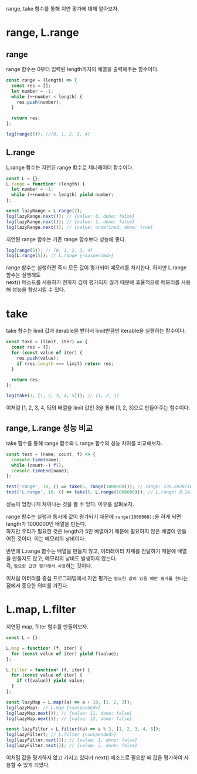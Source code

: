 range, take 함수를 통해 지연 평가에 대해 알아보자.
# range, L.range
## range
range 함수는 0부터 입력된 length까지의 배열을 출력해주는 함수이다.
```javascript
const range = (length) => {
  const res = [];
  let number = -1;
  while (++number < length) {
    res.push(number);
  }

  return res;
};

log(range(5)); //[0, 1, 2, 3, 4]
```
## L.range
L.range 함수는 지연된 range 함수로 제너레이터 함수이다.
```javascript
const L = {};
L.range = function* (length) {
  let number = -1;
  while (++number < length) yield number;
};

const lazyRange = L.range(2);
log(lazyRange.next()); // {value: 0, done: false}
log(lazyRange.next()); // {value: 1, done: false}
log(lazyRange.next()); // {value: undefined, done: true}
```
지연된 range 함수는 기존 range 함수보다 성능에 좋다. 
```javascript
log(range(5)); // [0, 1, 2, 3, 4]
log(L.range(5)); // L.range {<suspended>}
```
range 함수는 실행하면 즉시 모든 값이 평가되어 메모리를 차지한다. 하지만 L.range 함수는 실행해도<br>
next() 메소드를 사용하기 전까지 값이 평가되지 않기 때문에 효율적으로 메모리를 사용해 성능을 향상시킬 수 있다.

# take
take 함수는 limit 값과 iterable을 받아서 limit만큼만 iterable을 실행하는 함수이다.
```javascript
const take = (limit, iter) => {
  const res = [];
  for (const value of iter) {
    res.push(value);
    if (res.length === limit) return res;
  }

  return res;
};

log(take(3, [1, 2, 3, 4, 5])); // [1, 2, 3]
```
이처럼 [1, 2, 3, 4, 5]의 배열을 limit 값인 3을 통해 [1, 2, 3]으로 만들어주는 함수이다.

## range, L.range 성능 비교
take 함수를 통해 range 함수와 L.range 함수의 성능 차이를 비교해보자.
```javascript
const test = (name, count, f) => {
  console.time(name);
  while (count--) f();
  console.timeEnd(name);
};

test('range', 10, () => take(5, range(1000000))); // range: 236.69287109375 ms
test('L.range', 10, () => take(5, L.range(1000000))); // L.range: 0.141845703125 ms
```
성능이 엄청나게 차이나는 것을 볼 수 있다. 이유를 살펴보자.

range 함수는 실행과 동시에 값이 평가되기 때문에 `range(1000000);`을 하게 되면 length가 1000000인 배열을 만든다.<br>
하지만 우리가 필요한 것은 length가 5인 배열이기 때문에 필요하지 않은 배열이 만들어진 것이다. 이는 메모리의 낭비이다.

반면에 L.range 함수는 배열을 만들지 않고, 이터레이터 자체를 전달하기 때문에 배열을 만들지도 않고, 메모리의 낭비도 발생하지 않는다.<br>
즉, `필요한 값만 평가해서 사용`하는 것이다.

이처럼 이터러블 중심 프로그래밍에서 지연 평가는 `필요한 값이 있을 때만 평가를 한다`는 점에서 중요한 의미를 가진다.

# L.map, L.filter
지연된 map, filter 함수를 만들어보자.
```javascript
const L = {};

L.map = function* (f, iter) {
  for (const value of iter) yield f(value);
};

L.filter = function* (f, iter) {
  for (const value of iter) {
    if (f(value)) yield value;
  }
};

const lazyMap = L.map((a) => a + 10, [1, 2, 3]);
log(lazyMap); // L.map {<suspended>}
log(lazyMap.next()); // {value: 11, done: false}
log(lazyMap.next()); // {value: 12, done: false}

const lazyFilter = L.filter((a) => a % 2, [1, 2, 3, 4, 5]);
log(lazyFilter); // L.filter {<suspended>}
log(lazyFilter.next()); // {value: 1, done: false}
log(lazyFilter.next()); // {value: 3, done: false}
```
이처럼 값을 평가하지 않고 가지고 있다가 next() 메소드로 필요할 때 값을 평가하여 사용할 수 있게 되었다.
